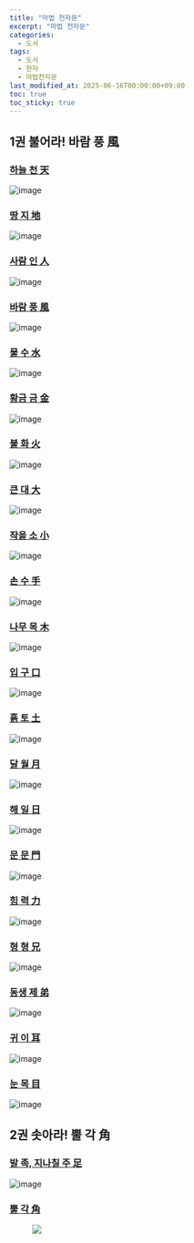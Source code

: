 ```yaml
---
title: "마법 천자문"
excerpt: "마법 천자문"
categories:
  - 도서
tags:
  - 도서
  - 한자
  - 마법천자문
last_modified_at: 2025-06-16T00:00:00+09:00
toc: true
toc_sticky: true
---
```


## 1권 불어라! 바람 풍 風

### [하늘 천 天](https://hanja.dict.naver.com/#/entry/ccko/312d80e8f9834abea9238b7636d76c46)

![image](https://github.com/user-attachments/assets/279c3c75-a675-438e-892b-f3b046f7fae7)

### [땅 지 地](https://hanja.dict.naver.com/#/entry/ccko/0fc02337cd53487b951507f016f472a7)

![image](https://github.com/user-attachments/assets/d54edff4-158a-4282-b689-3283332314a6)

### [사람 인 人](https://hanja.dict.naver.com/#/entry/ccko/d446a20e9291464582e611a365fffa4e)

![image](https://github.com/user-attachments/assets/f5d5e9d0-00d4-42b5-b11f-6e24d48bc803)

### [바람 풍 風](https://hanja.dict.naver.com/#/entry/ccko/9bb7637f074d4e0fab2bf9ab911cee27)

![image](https://github.com/user-attachments/assets/896ec47a-f107-432b-a060-65c4f9567627)

### [물 수 水](https://hanja.dict.naver.com/#/entry/ccko/10ecd8745cb149558471bee716b98b8c)

![image](https://github.com/user-attachments/assets/6ab087f3-f3d3-46b2-b375-6602071b81aa)

### [황금 금 金](https://hanja.dict.naver.com/#/entry/ccko/4650673fc6ec4ec6b67ed0e82a323ba5)

![image](https://github.com/user-attachments/assets/de62c28e-fe78-4e4c-97e1-ca9255fea71c)

### [불 화 火](https://hanja.dict.naver.com/#/entry/ccko/51327f8532a6467daadf89447eea2fe9)

![image](https://github.com/user-attachments/assets/1b78d269-7bd8-4a4a-b8fd-50a6e21ec56b)

### [큰 대 大](https://hanja.dict.naver.com/#/entry/ccko/10485594a7674591914df2e6847c7f10)

![image](https://github.com/user-attachments/assets/538b6a8d-bbb3-4a61-b9c7-aef85503907b)

### [작을 소 小](https://hanja.dict.naver.com/#/entry/ccko/7032506d00fc4ffca3f653c0b64f7d01)

![image](https://github.com/user-attachments/assets/f9fe5222-f795-4c30-9d5d-db1f4c9e3b20)

### [손 수 手](https://hanja.dict.naver.com/#/entry/ccko/ec78711edde84c809203c32ca5752495)

![image](https://github.com/user-attachments/assets/fbfa7d05-3afe-4c3c-bbbe-78bc5c1e4425)

### [나무 목 木](https://hanja.dict.naver.com/#/entry/ccko/71cc58fd4221487fba245c8b33fd778f)

![image](https://github.com/user-attachments/assets/750d6ecc-dec8-4bd6-9000-4ded120bdc15)

### [입 구 口](https://hanja.dict.naver.com/#/entry/ccko/af8abe1f20a54e878d82633a57a9e802)

![image](https://github.com/user-attachments/assets/17c3c094-b2cf-4c92-b20c-241159d2a9c8)

### [흙 토 土](https://hanja.dict.naver.com/#/entry/ccko/6f47e3f1c40a400db538a0271749100a)

![image](https://github.com/user-attachments/assets/af4c6ea9-8ca0-4d14-888e-42b2392d83bf)

### [달 월 月](https://hanja.dict.naver.com/#/entry/ccko/f66a4cae48f14008a3377858c70dd55a)

![image](https://github.com/user-attachments/assets/f4b941aa-e027-426e-b448-62e3bbf03a37)

### [해 일 日](https://hanja.dict.naver.com/#/entry/ccko/0cff385c57804508bbae8b6737cd461a)

![image](https://github.com/user-attachments/assets/8a2bbf1f-2ae5-444c-8fb7-a02897993ba3)

### [문 문 門](https://hanja.dict.naver.com/#/entry/ccko/c1c2b2139bad4c61a39837a5fdc2f518)

![image](https://github.com/user-attachments/assets/98ac6385-c562-46f6-8ed3-5729714ddda6)

### [힘 력 力](https://hanja.dict.naver.com/#/entry/ccko/f788108b4bd74e2498fa3de18e73bc40)

![image](https://github.com/user-attachments/assets/ff0f04a1-e210-46e9-982b-88d7911645d1)

### [형 형 兄](https://hanja.dict.naver.com/#/entry/ccko/58859bdff0a04df39edaab89ac7df0fd)

![image](https://github.com/user-attachments/assets/5b2e6b81-8f25-4b7e-b1d1-fb153462abea)

### [동생 제 弟](https://hanja.dict.naver.com/#/entry/ccko/783582c802394c7bb3cfd945dc843eb5)

![image](https://github.com/user-attachments/assets/cf803611-2841-4021-9aac-94501aaadbee)

### [귀 이 耳](https://hanja.dict.naver.com/#/entry/ccko/76e7715e59434383b59f86522e2b7b3f)

![image](https://github.com/user-attachments/assets/0c2ea878-a5f2-43d1-b236-8192cb81211c)

### [눈 목 目](https://hanja.dict.naver.com/#/entry/ccko/9969e350b6674531aced9c79c843b839)

![image](https://github.com/user-attachments/assets/d045bd16-63f8-4e12-bba0-7008dc34affe)

## 2권 솟아라! 뿔 각 角

### [발 족, 지나칠 주 足](https://hanja.dict.naver.com/#/entry/ccko/2d85c948bae84420861b72173b950e09)

![image](https://github.com/user-attachments/assets/b21b56e0-9c3f-47b6-99e7-f99dade2584e)

### [뿔 각 角](https://hanja.dict.naver.com/#/entry/ccko/f0a2eaf36bff4fe3b6094ba3f88dce2d)

<figure>
	<img src="/images/books/hanja/2025-06-11-magic-hanja/뿔각.png">
</figure>
